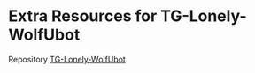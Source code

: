 # Extra Resources for TG-Lonely-WolfUbot
Repository [TG-Lonely-WolfUbot](https://github.com/W29F/TG-Lonely-WolfUbot)
